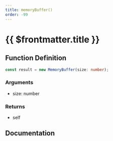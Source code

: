 ```yaml
---
title: memoryBuffer()
order: -99
---
```


# {{ $frontmatter.title }}

## Function Definition

```ts
const result = new MemoryBuffer(size: number);
```

### Arguments

* size: number

### Returns

* self

## Documentation

<!--@include: ./parts/memoryBuffer.md-->
